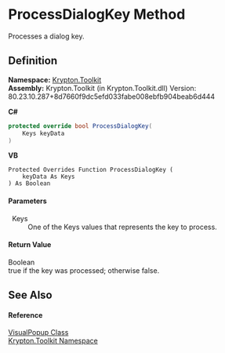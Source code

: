 # ProcessDialogKey Method


Processes a dialog key.



## Definition
**Namespace:** <a href="79d2eac2-21f4-54ff-7552-b20c33c30600.md">Krypton.Toolkit</a>  
**Assembly:** Krypton.Toolkit (in Krypton.Toolkit.dll) Version: 80.23.10.287+8d7660f9dc5efd033fabe008ebfb904beab6d444

**C#**
``` C#
protected override bool ProcessDialogKey(
	Keys keyData
)
```
**VB**
``` VB
Protected Overrides Function ProcessDialogKey ( 
	keyData As Keys
) As Boolean
```



#### Parameters
<dl><dt>  Keys</dt><dd>One of the Keys values that represents the key to process.</dd></dl>

#### Return Value
Boolean  
true if the key was processed; otherwise false.

## See Also


#### Reference
<a href="65480817-09a3-f777-b651-c6e7d4b29f93.md">VisualPopup Class</a>  
<a href="79d2eac2-21f4-54ff-7552-b20c33c30600.md">Krypton.Toolkit Namespace</a>  
